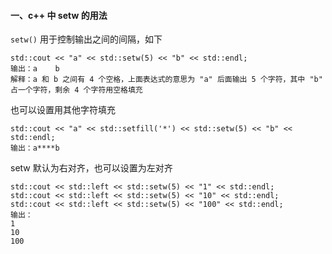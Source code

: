 #### 一、c++ 中 setw 的用法

`setw()` 用于控制输出之间的间隔，如下

```
std::cout << "a" << std::setw(5) << "b" << std::endl;
输出：a    b
解释：a 和 b 之间有 4 个空格，上面表达式的意思为 "a" 后面输出 5 个字符，其中 "b" 占一个字符，剩余 4 个字符用空格填充
```

也可以设置用其他字符填充

```
std::cout << "a" << std::setfill('*') << std::setw(5) << "b" << std::endl;
输出：a****b
```

setw 默认为右对齐，也可以设置为左对齐

```
std::cout << std::left << std::setw(5) << "1" << std::endl;
std::cout << std::left << std::setw(5) << "10" << std::endl;
std::cout << std::left << std::setw(5) << "100" << std::endl;
输出：
1    
10   
100 
```

